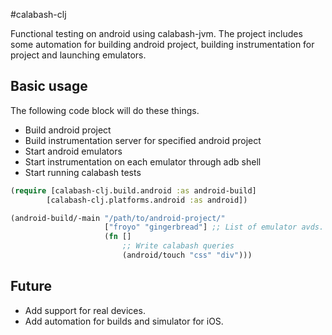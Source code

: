 #calabash-clj

Functional testing on android using calabash-jvm. The project includes some automation for building android project, building instrumentation for project and launching emulators.

## Basic usage
The following code block will do these things.
- Build android project
- Build instrumentation server for specified android project
- Start android emulators
- Start instrumentation on each emulator through adb shell
- Start running calabash tests

```clj
(require [calabash-clj.build.android :as android-build]
        [calabash-clj.platforms.android :as android])

(android-build/-main "/path/to/android-project/"
                     ["froyo" "gingerbread"] ;; List of emulator avds.
                     (fn []
                         ;; Write calabash queries
                         (android/touch "css" "div")))
```


## Future
- Add support for real devices.
- Add automation for builds and simulator for iOS.
